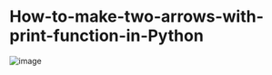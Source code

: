 # How-to-make-two-arrows-with-print-function-in-Python
![image](https://user-images.githubusercontent.com/92943396/196641209-fea726f1-2058-4f2a-967c-0e6f6d0bcd8e.png)
